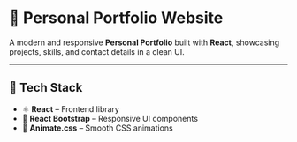 # 💼 Personal Portfolio Website

A modern and responsive **Personal Portfolio** built with **React**, showcasing projects, skills, and contact details in a clean UI.

---

## 🚀 Tech Stack

- ⚛️ **React** – Frontend library
- 🎨 **React Bootstrap** – Responsive UI components
- 💫 **Animate.css** – Smooth CSS animations
